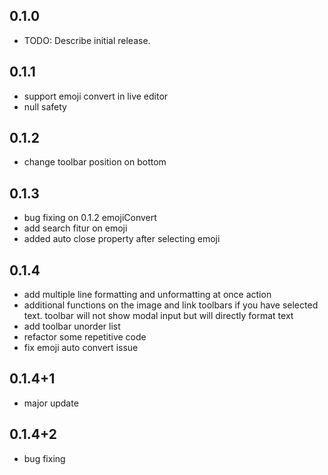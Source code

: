 ## 0.1.0

* TODO: Describe initial release.

## 0.1.1

* support emoji convert in live editor
* null safety

## 0.1.2

* change toolbar position on bottom

## 0.1.3

* bug fixing on 0.1.2 emojiConvert
* add search fitur on emoji
* added auto close property after selecting emoji

## 0.1.4

* add multiple line formatting and unformatting at once action
* additional functions on the image and link toolbars if you have selected text. toolbar will not show modal input but will directly format text
* add toolbar unorder list
* refactor some repetitive code
* fix emoji auto convert issue

## 0.1.4+1

* major update

## 0.1.4+2

* bug fixing
